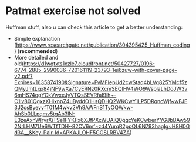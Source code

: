 # Patmat exercise not solved

Huffman stuff, also u can check this article to get a better understanding:  
- Simple explanation (https://www.researchgate.net/publication/304395425_Huffman_coding) (**recommended**)  
- More detailed and old(https://d1wqtxts1xzle7.cloudfront.net/50427727/0196-6774_2885_2990036-720161119-23793-1ei6zuw-with-cover-page-v2.pdf?Expires=1635874190&Signature=FvMFIepUd2cwStaq4bLVq825YMcf5zQMyJmtLxp84jNF9wXa7CyERNz0RXcmSEQlHV4WO9WsplaLhDoJW3v6mHS74ogYCkVwxeJyVTQsSEVRfaI9ih~-C1iv801QgxzXHixnpZ4uByddO1HsQDHQ2WKCwY1LP5DRqncWjf~wFJF3J2csByevvfT01M4wkv2Vh9AWFnS1TyOQWkw-AhSb0LLpqmv5tgAb3lN-E3zeAxnWlryrXiTSe1FYKFx6XJfPXcWUAiQ0gqcYeKCwberYYGJbBAw592NrLHM7Ue6WTfTDH~82CV6mf~zd4YurqR2ppQL6N793hagIg~H8H0Gd3A__&Key-Pair-Id=APKAJLOHF5GGSLRBV4ZA)

